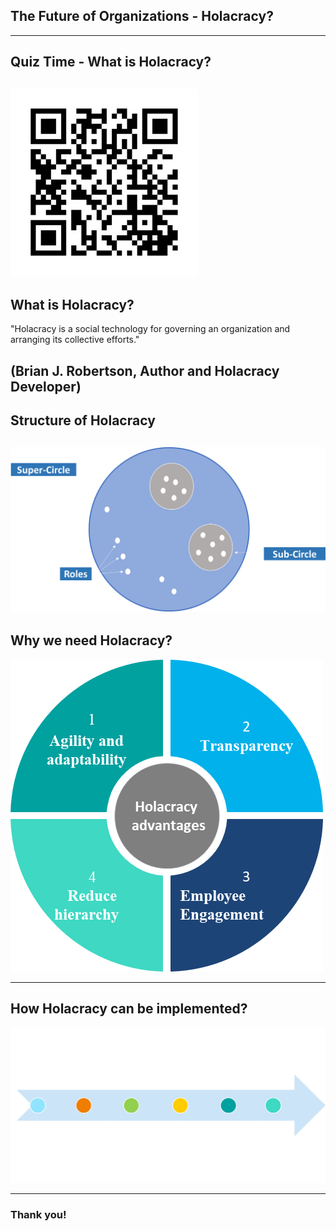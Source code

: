 ## The Future of Organizations - Holacracy?
---
## Quiz Time - What is Holacracy?
![Alt text](image-4.png)
---
## What is Holacracy?
"Holacracy is a social technology for governing an organization and arranging its collective efforts."


(Brian J. Robertson, Author and Holacracy Developer)
---
## Structure of Holacracy
![Alt text](image-3.png)
---
## Why we need Holacracy?
![Alt text](image-12.png)

---
## How Holacracy can be implemented?
![Alt text](image-24.png)

---
### Thank you!
























